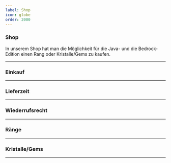 ```yaml
---
label: Shop
icon: globe
order: 2000
---
```


### Shop

In unserem Shop hat man die Möglichkeit für die Java- und die Bedrock-Edition einen Rang oder Kristalle/Gems zu kaufen.

---

### Einkauf

---

### Lieferzeit

---

### Wiederrufsrecht

---

### Ränge 

---

### Kristalle/Gems

---





